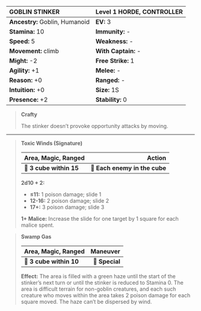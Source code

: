 | **GOBLIN STINKER**                       | Level 1 HORDE, CONTROLLER                |
|:-----------------------------------------|:-----------------------------------------|
| **Ancestry:** Goblin, Humanoid           | **EV:** 3                                |
| **Stamina:** 10                          | **Immunity:** -                          |
| **Speed:** 5                             | **Weakness:** -                          |
| **Movement:** climb                      | **With Captain:** -                      |
| **Might:** -2                            | **Free Strike:** 1                       |
| **Agility:** +1                          | **Melee:** -                             |
| **Reason:** +0                           | **Ranged:** -                            |
| **Intuition:** +0                        | **Size:** 1S                             |
| **Presence:** +2                         | **Stability:** 0                         |

> **Crafty**
> 
> The stinker doesn’t provoke opportunity attacks by moving.

---

> **Toxic Winds (Signature)**
> 
> | **Area, Magic, Ranged** |                    **Action** |
> | ----------------------- | -----------------------------:|
> | **📏 3 cube within 15** | **🎯 Each enemy in the cube** |
> 
> **2d10 + 2:**
> 
> - **≤11:** 1 poison damage; slide 1
> - **12-16:** 2 poison damage; slide 2
> - **17+:** 3 poison damage; slide 3
> 
> **1+ Malice:** Increase the slide for one target by 1 square for each malice spent.

> **Swamp Gas**
> 
> | **Area, Magic, Ranged** |   **Maneuver** |
> | ----------------------- | --------------:|
> | **📏 3 cube within 10** | **🎯 Special** |
> 
> **Effect:** The area is filled with a green haze until the start of the stinker’s next turn or until the stinker is reduced to Stamina 0. The area is difficult terrain for non-goblin creatures, and each such creature who moves within the area takes 2 poison damage for each square moved. The haze can’t be dispersed by wind.
